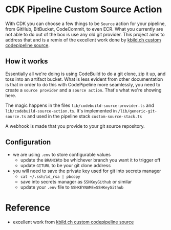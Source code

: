 # CDK Pipeline Custom Source Action

With CDK you can choose a few things to be `Source` action for your pipeline, from GitHub, BitBucket, CodeCommit, to even ECR. What you currently are not able to do out of the box is use any old git provider. This project aims to address that and is a remix of the excellent work done by [kbild.ch custom codepipeline source](https://kbild.ch/blog/2020-11-11-custom_codepipeline_source/).

## How it works

Essentially all we're doing is using CodeBuild to do a git clone, zip it up, and toss into an artifact bucket. 
What is less evident from other documentation is that in order to do this with CodePipeline more seamlessly, you need to create a `source provider` and a `source action`. That's what we're showing here.

The magic happens in the files `lib/codebuild-source-provider.ts` and `lib/codebuild-source-action.ts`. It's implemented in `/lib/generic-git-source.ts` and used in the pipeline stack `custom-source-stack.ts`

A webhook is made that you provide to your git source repository. 

## Configuration
- we are using `.env` to store configurable values
  - update the `BRANCH`to be whichever branch you want it to trigger off
  - update `GITURL` to be your git clone address
- you will need to save the private key used for git into secrets manager
  - `cat ~/.ssh/id_rsa | pbcopy`
  - save into secrets manager as `SSHKeyGithub` or similar
  - update your `.env` file to `SSHKEYNAME=SSHKeyGithub`

# Reference
- excellent work from [kbild.ch custom codepipeline source](https://kbild.ch/blog/2020-11-11-custom_codepipeline_source/)


